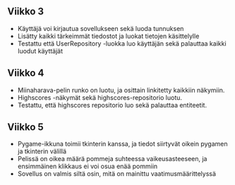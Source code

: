 ## Viikko 3

- Käyttäjä voi kirjautua sovellukseen sekä luoda tunnuksen
- Lisätty kaikki tärkeimmät tiedostot ja luokat tietojen käsittelylle
- Testattu että UserRepository -luokka luo käyttäjän sekä palauttaa kaikki luodut käyttäjät

## Viikko 4

- Miinaharava-pelin runko on luotu, ja osittain linkitetty kaikkiin näkymiin. 
- Highscores -näkymät sekä highscores-repositorio luotu.
- Testattu, että highscores repositorio luo sekä palauttaa entiteetit. 

## Viikko 5

- Pygame-ikkuna toimii tkinterin kanssa, ja tiedot siirtyvät oikein pygamen ja tkinterin välillä
- Pelissä on oikea määrä pommeja suhteessa vaikeusasteeseen, ja ensimmäinen klikkaus ei voi osua enää pommiin
- Sovellus on valmis siltä osin, mitä on mainittu vaatimusmäärittelyssä
